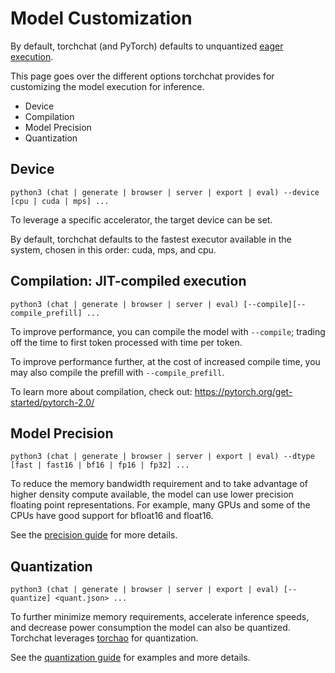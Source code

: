 # Model Customization

By default, torchchat (and PyTorch) defaults to unquantized [eager execution](https://pytorch.org/blog/optimizing-production-pytorch-performance-with-graph-transformations/).

This page goes over the different options torchchat provides for customizing the model execution for inference.
- Device
- Compilation
- Model Precision
- Quantization


## Device

```
python3 (chat | generate | browser | server | export | eval) --device [cpu | cuda | mps] ...
```

To leverage a specific accelerator, the target device can be set.

By default, torchchat defaults to the fastest executor available in the system, chosen in this
order: cuda, mps, and cpu.


## Compilation: JIT-compiled execution
```
python3 (chat | generate | browser | server | eval) [--compile][--compile_prefill] ...
```

To improve performance, you can compile the model with `--compile`;
trading off the time to first token processed with time per token.

To improve performance further, at the cost of increased compile time, you may also compile the
prefill with `--compile_prefill`.

To learn more about compilation, check out: https://pytorch.org/get-started/pytorch-2.0/


## Model Precision

```
python3 (chat | generate | browser | server | export | eval) --dtype [fast | fast16 | bf16 | fp16 | fp32] ...
```

To reduce the memory bandwidth requirement and to take advantage of higher density compute available,
the model can use lower precision floating point representations.
For example, many GPUs and some of the CPUs have good support for bfloat16 and float16.

See the [precision guide](quantization.md#model-precision-dtype-precision-setting) for more details.


## Quantization

```
python3 (chat | generate | browser | server | export | eval) [--quantize] <quant.json> ...
```

To further minimize memory requirements, accelerate inference speeds, and
decrease power consumption the model can also be quantized.
Torchchat leverages [torchao](https://github.com/pytorch/ao) for quantization.

See the [quantization guide](quantization.md) for examples and more details.
